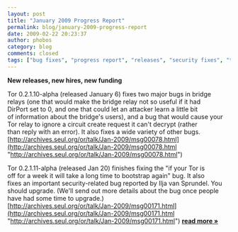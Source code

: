 ```yaml
---
layout: post
title: "January 2009 Progress Report"
permalink: blog/january-2009-progress-report
date: 2009-02-22 20:23:37
author: phobos
category: blog
comments: closed
tags: ["bug fixes", "progress report", "releases", "security fixes", "translations"]
---
```


**New releases, new hires, new funding**

Tor 0.2.1.10-alpha (released January 6) fixes two major bugs in bridge  
 relays (one that would make the bridge relay not so useful if it had  
 DirPort set to 0, and one that could let an attacker learn a little bit  
 of information about the bridge's users), and a bug that would cause your  
 Tor relay to ignore a circuit create request it can't decrypt (rather  
 than reply with an error). It also fixes a wide variety of other bugs.  
 [http://archives.seul.org/or/talk/Jan-2009/msg00078.html](http://archives.seul.org/or/talk/Jan-2009/msg00078.html "http://archives.seul.org/or/talk/Jan-2009/msg00078.html")

Tor 0.2.1.11-alpha (released Jan 20) finishes fixing the "if your Tor is  
 off for a week it will take a long time to bootstrap again" bug. It also  
 fixes an important security-related bug reported by Ilja van Sprundel. You  
 should upgrade. (We'll send out more details about the bug once people  
 have had some time to upgrade.)  
 [http://archives.seul.org/or/talk/Jan-2009/msg00171.html](http://archives.seul.org/or/talk/Jan-2009/msg00171.html "http://archives.seul.org/or/talk/Jan-2009/msg00171.html") [**read more »**](https://blog.torproject.org/blog/january-2009-progress-report)
